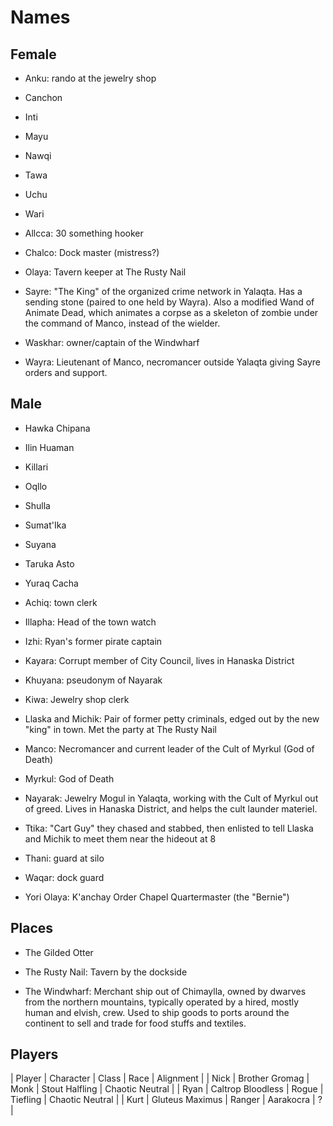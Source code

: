 # Names

## Female

- Anku: rando at the jewelry shop
- Canchon
- Inti
- Mayu
- Nawqi
- Tawa
- Uchu
- Wari

- Allcca: 30 something hooker
- Chalco: Dock master (mistress?)
- Olaya: Tavern keeper at The Rusty Nail
- Sayre: "The King" of the organized crime network in Yalaqta.  Has a sending stone (paired to one held by Wayra).  Also a modified Wand of Animate Dead, which animates a corpse as a skeleton of zombie under the command of Manco, instead of the wielder.
- Waskhar: owner/captain of the Windwharf
- Wayra: Lieutenant of Manco, necromancer outside Yalaqta giving Sayre orders and support.

## Male

- Hawka Chipana
- Ilin Huaman
- Killari
- Oqllo
- Shulla
- Sumat'Ika
- Suyana
- Taruka Asto
- Yuraq Cacha

- Achiq: town clerk
- Illapha: Head of the town watch
- Izhi: Ryan's former pirate captain
- Kayara: Corrupt member of City Council, lives in Hanaska District
- Khuyana: pseudonym of Nayarak
- Kiwa: Jewelry shop clerk
- Llaska and Michik: Pair of former petty criminals, edged out by the new "king" in town.  Met the party at The Rusty Nail
- Manco: Necromancer and current leader of the Cult of Myrkul (God of Death)
- Myrkul: God of Death
- Nayarak: Jewelry Mogul in Yalaqta, working with the Cult of Myrkul out of greed.  Lives in Hanaska District, and helps the cult launder materiel.
- Ttika: "Cart Guy" they chased and stabbed, then enlisted to tell Llaska and Michik to meet them near the hideout at 8
- Thani: guard at silo
- Waqar: dock guard
- Yori Olaya: K'anchay Order Chapel Quartermaster (the "Bernie")


## Places

- The Gilded Otter

- The Rusty Nail: Tavern by the dockside
- The Windwharf: Merchant ship out of Chimaylla, owned by dwarves from the northern mountains, typically operated by a hired, mostly human and elvish, crew.  Used to ship goods to ports around the continent to sell and trade for food stuffs and textiles.


## Players

| Player |     Character     |  Class |      Race      |       Alignment |
|  Nick  |   Brother Gromag  |  Monk  | Stout Halfling | Chaotic Neutral |
|  Ryan  | Caltrop Bloodless |  Rogue |    Tiefling    | Chaotic Neutral |
|  Kurt  |  Gluteus Maximus  | Ranger |   Aarakocra    |               ? |

